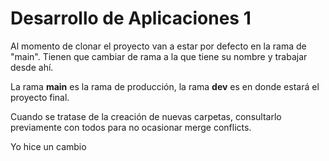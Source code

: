 # Desarrollo de Aplicaciones 1

Al momento de clonar el proyecto van a estar por defecto en la rama de "main". Tienen que cambiar de rama a la que tiene su nombre y trabajar desde ahí.

La rama **main** es la rama de producción, la rama **dev** es en donde estará el proyecto final. 

Cuando se tratase de la creación de nuevas carpetas, consultarlo previamente con todos para no ocasionar merge conflicts.

Yo hice un cambio